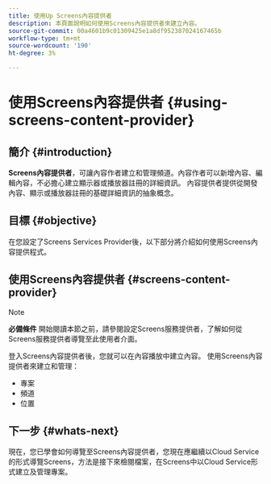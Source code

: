```yaml
---
title: 使用Up Screens內容提供者
description: 本頁面說明如何使用Screens內容提供者來建立內容。
source-git-commit: 00a4601b9c01309425e1a8df952387024167465b
workflow-type: tm+mt
source-wordcount: '190'
ht-degree: 3%

---
```



# 使用Screens內容提供者 {#using-screens-content-provider}

## 簡介 {#introduction}

**Screens內容提供者**，可讓內容作者建立和管理頻道。內容作者可以新增內容、編輯內容，不必擔心建立顯示器或播放器註冊的詳細資訊。 內容提供者提供從開發內容、顯示或播放器註冊的基礎詳細資訊的抽象概念。

## 目標 {#objective}

在您設定了Screens Services Provider後，以下部分將介紹如何使用Screens內容提供程式。

## 使用Screens內容提供者 {#screens-content-provider}

>[!NOTE]
>**必備條件**
>開始閱讀本節之前，請參閱設定Screens服務提供者，了解如何從Screens服務提供者導覽至此使用者介面。

登入Screens內容提供者後，您就可以在內容播放中建立內容。 使用Screens內容提供者來建立和管理：

* 專案
* 頻道
* 位置

## 下一步 {#whats-next}

現在，您已學會如何導覽至Screens內容提供者，您現在應繼續以Cloud Service的形式導覽Screens，方法是接下來檢閱檔案，在Screens中以Cloud Service形式建立及管理專案。


